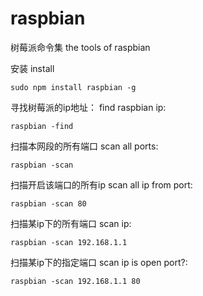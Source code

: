 # raspbian
树莓派命令集
the tools of raspbian

安装
install
```
sudo npm install raspbian -g
```

寻找树莓派的ip地址：
find raspbian ip:
```
raspbian -find
```
扫描本网段的所有端口
scan all ports:
```
raspbian -scan
```
扫描开启该端口的所有ip
scan all ip from port:
```
raspbian -scan 80
```

扫描某ip下的所有端口
scan ip:
```
raspbian -scan 192.168.1.1
```
扫描某ip下的指定端口
scan ip is open port?:
```
raspbian -scan 192.168.1.1 80
```